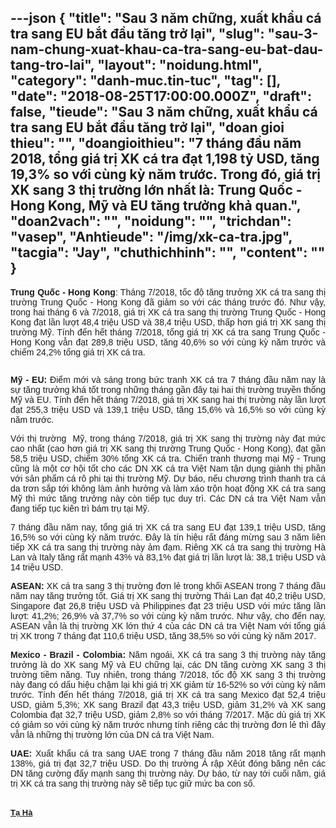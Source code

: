 ---json
{
    "title": "Sau 3 năm chững, xuất khẩu cá tra sang EU bắt đầu tăng trở lại",
    "slug": "sau-3-nam-chung-xuat-khau-ca-tra-sang-eu-bat-dau-tang-tro-lai",
    "layout": "noidung.html",
    "category": "danh-muc.tin-tuc",
    "tag": [],
    "date": "2018-08-25T17:00:00.000Z",
    "draft": false,
    "tieude": "Sau 3 năm chững, xuất khẩu cá tra sang EU bắt đầu tăng trở lại",
    "doan gioi thieu": "",
    "doangioithieu": "7 tháng đầu năm 2018, tổng giá trị XK cá tra đạt 1,198 tỷ USD, tăng 19,3% so với cùng kỳ năm trước. Trong đó, giá trị XK sang 3 thị trường lớn nhất là: Trung Quốc - Hong Kong, Mỹ và EU tăng trưởng khả quan.",
    "doan2vach": "",
    "noidung": "",
    "trichdan": "vasep",
    "Anhtieude": "/img/xk-ca-tra.jpg",
    "tacgia": "Jay",
    "chuthichhinh": "",
    "__content__": ""
}
---
<div style="text-align:start">
<div style="text-align:justify">
<p style="margin-left:0in; margin-right:0in; text-align:justify"><span style="font-size:14px"><span style="color:#1b1b1b"><span style="font-family:Arial"><span style="background-color:#ffffff"><strong>Trung Quốc - Hong Kong</strong>: Th&aacute;ng 7/2018, tốc độ tăng trưởng XK c&aacute; tra sang thị trường Trung Quốc - Hong Kong đ&atilde; giảm so với c&aacute;c th&aacute;ng trước đ&oacute;. Như vậy, trong hai th&aacute;ng 6 v&agrave; 7/2018, gi&aacute; trị XK c&aacute; tra sang thị trường Trung Quốc - Hong Kong đạt lần lượt 48,4 triệu USD v&agrave; 38,4 triệu USD, thấp hơn gi&aacute; trị XK sang thị trường Mỹ. T&iacute;nh đến hết th&aacute;ng 7/2018, tổng gi&aacute; trị XK c&aacute; tra sang Trung Quốc - Hong Kong vẫn đạt 289,8 triệu USD, tăng 40,6% so với c&ugrave;ng kỳ năm trước v&agrave; chiếm 24,2% tổng gi&aacute; trị XK c&aacute; tra.</span></span></span></span></p>

<p style="margin-left:0in; margin-right:0in; text-align:justify"><span style="font-size:14px"><span style="color:#1b1b1b"><span style="font-family:Arial"><span style="background-color:#ffffff"><img alt="" src="http://vasep.com.vn/Uploads/image/PublicFile/image/Th%C3%BAy/Untitled(24).jpg" /></span></span></span></span></p>

<p style="margin-left:0in; margin-right:0in; text-align:justify"><span style="font-size:14px"><span style="color:#1b1b1b"><span style="font-family:Arial"><span style="background-color:#ffffff"><strong>Mỹ - EU:</strong>&nbsp;Điểm mới v&agrave; s&aacute;ng trong bức tranh XK c&aacute; tra 7 th&aacute;ng đầu năm nay l&agrave; sự tăng trưởng kh&aacute; tốt trong những th&aacute;ng gần đ&acirc;y tại hai thị trường truyền thống Mỹ v&agrave; EU. T&iacute;nh đến hết th&aacute;ng 7/2018, gi&aacute; trị XK sang hai thị trường n&agrave;y lần lượt đạt 255,3 triệu USD v&agrave; 139,1 triệu USD, tăng 15,6% v&agrave; 16,5% so với c&ugrave;ng kỳ năm trước.</span></span></span></span></p>

<p style="margin-left:0in; margin-right:0in; text-align:justify"><span style="font-size:14px"><span style="color:#1b1b1b"><span style="font-family:Arial"><span style="background-color:#ffffff">Với thị trường&nbsp; Mỹ, trong th&aacute;ng 7/2018, gi&aacute; trị XK sang thị trường n&agrave;y đạt mức cao nhất (cao hơn gi&aacute; trị XK sang thị trường Trung Quốc - Hong Kong), đạt gần 58,5 triệu USD, chiếm 30% tổng XK c&aacute; tra. Chiến tranh thương mại Mỹ - Trung cũng l&agrave; một cơ hội tốt cho c&aacute;c DN XK c&aacute; tra Việt Nam tận dụng gi&agrave;nh thị phần với sản phẩm c&aacute; r&ocirc; phi tại thị trường Mỹ. Dự b&aacute;o, nếu chương tr&igrave;nh thanh tra c&aacute; da trơn sắp tới kh&ocirc;ng l&agrave;m ảnh hưởng v&agrave; l&agrave;m x&aacute;o trộn hoạt động XK c&aacute; tra sang Mỹ th&igrave; mức tăng trưởng n&agrave;y c&ograve;n tiếp tục duy tr&igrave;. C&aacute;c DN c&aacute; tra Việt Nam vẫn đang tiếp tục ki&ecirc;n tr&igrave; b&aacute;m trụ tại Mỹ.</span></span></span></span></p>

<p style="margin-left:0in; margin-right:0in; text-align:justify"><span style="font-size:14px"><span style="color:#1b1b1b"><span style="font-family:Arial"><span style="background-color:#ffffff">7 th&aacute;ng đầu năm nay, tổng gi&aacute; trị XK c&aacute; tra sang EU đạt 139,1 triệu USD, tăng 16,5% so với c&ugrave;ng kỳ năm trước. Đ&acirc;y l&agrave; t&iacute;n hiệu rất đ&aacute;ng mừng sau 3 năm li&ecirc;n tiếp XK c&aacute; tra sang thị trường n&agrave;y ảm đạm. Ri&ecirc;ng XK c&aacute; tra sang thị trường H&agrave; Lan v&agrave; Italy tăng rất mạnh 43% v&agrave; 83,1% đạt gi&aacute; trị lần lượt l&agrave;: 38,1 triệu USD v&agrave; 14 triệu USD.</span></span></span></span></p>

<p style="margin-left:0in; margin-right:0in; text-align:justify"><span style="font-size:14px"><span style="color:#1b1b1b"><span style="font-family:Arial"><span style="background-color:#ffffff"><strong>ASEAN:</strong>&nbsp;XK c&aacute; tra sang 3 thị trường đơn lẻ trong khối ASEAN trong 7 th&aacute;ng đầu năm nay tăng trưởng tốt. Gi&aacute; trị XK sang thị trường Th&aacute;i Lan đạt 40,2 triệu USD, Singapore đạt 26,8 triệu USD v&agrave; Philippines đạt 23 triệu USD với mức tăng lần lượt: 41,2%; 26,9% v&agrave; 37,7% so với c&ugrave;ng kỳ năm trước. Như vậy, cho đến nay, ASEAN vẫn l&agrave; thị trường XK lớn thứ 4 của c&aacute;c DN c&aacute; tra Việt Nam với tổng gi&aacute; trị XK trong 7 th&aacute;ng đạt 110,6 triệu USD, tăng 38,5% so với c&ugrave;ng kỳ năm 2017.</span></span></span></span></p>

<p style="margin-left:0in; margin-right:0in; text-align:justify"><span style="font-size:14px"><span style="color:#1b1b1b"><span style="font-family:Arial"><span style="background-color:#ffffff"><strong>Mexico - Brazil - Colombia:</strong>&nbsp;Năm ngo&aacute;i, XK c&aacute; tra sang 3 thị trường n&agrave;y tăng trưởng l&agrave; do XK sang Mỹ v&agrave; EU chững lại, c&aacute;c DN tăng cường XK sang 3 thị trường tiềm năng. Tuy nhi&ecirc;n, trong th&aacute;ng 7/2018, tốc độ XK sang 3 thị trường n&agrave;y đang c&oacute; dấu hiệu chậm lại khi gi&aacute; trị XK giảm từ 16-52% so với c&ugrave;ng kỳ năm trước. T&iacute;nh đến hết th&aacute;ng 7/2018, gi&aacute; trị XK c&aacute; tra sang Mexico đạt 52,4 triệu USD, giảm 5,3%; XK sang Brazil đạt 43,3 triệu USD, giảm 31,2% v&agrave; XK sang Colombia đạt 32,7 triệu USD, giảm 2,8% so với th&aacute;ng 7/2017. Mặc d&ugrave; gi&aacute; trị XK c&oacute; giảm so với c&ugrave;ng kỳ năm trước nhưng t&iacute;nh ri&ecirc;ng c&aacute;c thị trường đơn lẻ th&igrave; đ&acirc;y vẫn l&agrave; những thị trường lớn của DN c&aacute; tra Việt Nam.</span></span></span></span></p>

<p style="margin-left:0in; margin-right:0in; text-align:justify"><span style="font-size:14px"><span style="color:#1b1b1b"><span style="font-family:Arial"><span style="background-color:#ffffff"><strong>UAE:</strong>&nbsp;Xuất khẩu c&aacute; tra sang UAE trong 7 th&aacute;ng đầu năm 2018 tăng rất mạnh 138%, gi&aacute; trị đạt 32,7 triệu USD. Do thị trường Ả rập X&ecirc;&uacute;t đ&oacute;ng băng n&ecirc;n c&aacute;c DN tăng cường đẩy mạnh sang thị trường n&agrave;y. Dự b&aacute;o, từ nay tới cuối năm, gi&aacute; trị XK c&aacute; tra sang thị trường n&agrave;y sẽ tiếp tục giữ mức ba con số.</span></span></span></span></p>
</div>
</div>

<div style="text-align:start">&nbsp;</div>

<div style="text-align:left"><span style="font-size:14px"><span style="color:#1b1b1b"><span style="font-family:Arial"><span style="background-color:#ffffff"><a class="TitleAuthor" href="http://vasep.com.vn/708/Ban-Bien-Tap/BTV-Ta-Thi-Van-Ha.htm" id="tooltip_TinAuthorNew708" style="transition:color 0.3s ease-out 0s; text-decoration:underline; font:bold 13px/16px Arial; color:#1b1b1b">Tạ H&agrave;</a></span></span></span></span></div>
